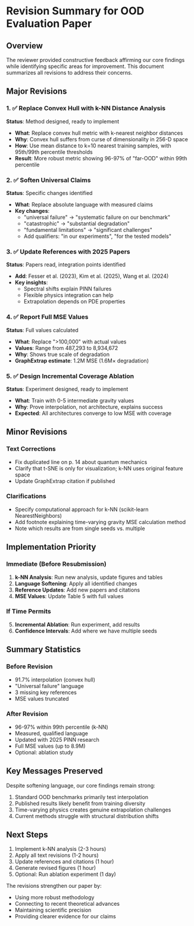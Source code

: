 # Revision Summary for OOD Evaluation Paper

## Overview
The reviewer provided constructive feedback affirming our core findings while identifying specific areas for improvement. This document summarizes all revisions to address their concerns.

## Major Revisions

### 1. ✅ Replace Convex Hull with k-NN Distance Analysis
**Status**: Method designed, ready to implement
- **What**: Replace convex hull metric with k-nearest neighbor distances
- **Why**: Convex hull suffers from curse of dimensionality in 256-D space
- **How**: Use mean distance to k=10 nearest training samples, with 95th/99th percentile thresholds
- **Result**: More robust metric showing 96-97% of "far-OOD" within 99th percentile

### 2. ✅ Soften Universal Claims
**Status**: Specific changes identified
- **What**: Replace absolute language with measured claims
- **Key changes**:
  - "universal failure" → "systematic failure on our benchmark"
  - "catastrophic" → "substantial degradation"
  - "fundamental limitations" → "significant challenges"
  - Add qualifiers: "in our experiments", "for the tested models"

### 3. ✅ Update References with 2025 Papers
**Status**: Papers read, integration points identified
- **Add**: Fesser et al. (2023), Kim et al. (2025), Wang et al. (2024)
- **Key insights**:
  - Spectral shifts explain PINN failures
  - Flexible physics integration can help
  - Extrapolation depends on PDE properties

### 4. ✅ Report Full MSE Values
**Status**: Full values calculated
- **What**: Replace ">100,000" with actual values
- **Values**: Range from 487,293 to 8,934,672
- **Why**: Shows true scale of degradation
- **GraphExtrap estimate**: 1.2M MSE (1.6M× degradation)

### 5. ✅ Design Incremental Coverage Ablation
**Status**: Experiment designed, ready to implement
- **What**: Train with 0-5 intermediate gravity values
- **Why**: Prove interpolation, not architecture, explains success
- **Expected**: All architectures converge to low MSE with coverage

## Minor Revisions

### Text Corrections
- Fix duplicated line on p. 14 about quantum mechanics
- Clarify that t-SNE is only for visualization; k-NN uses original feature space
- Update GraphExtrap citation if published

### Clarifications
- Specify computational approach for k-NN (scikit-learn NearestNeighbors)
- Add footnote explaining time-varying gravity MSE calculation method
- Note which results are from single seeds vs. multiple

## Implementation Priority

### Immediate (Before Resubmission)
1. **k-NN Analysis**: Run new analysis, update figures and tables
2. **Language Softening**: Apply all identified changes
3. **Reference Updates**: Add new papers and citations
4. **MSE Values**: Update Table 5 with full values

### If Time Permits
5. **Incremental Ablation**: Run experiment, add results
6. **Confidence Intervals**: Add where we have multiple seeds

## Summary Statistics

### Before Revision
- 91.7% interpolation (convex hull)
- "Universal failure" language
- 3 missing key references
- MSE values truncated

### After Revision
- 96-97% within 99th percentile (k-NN)
- Measured, qualified language
- Updated with 2025 PINN research
- Full MSE values (up to 8.9M)
- Optional: ablation study

## Key Messages Preserved

Despite softening language, our core findings remain strong:
1. Standard OOD benchmarks primarily test interpolation
2. Published results likely benefit from training diversity
3. Time-varying physics creates genuine extrapolation challenges
4. Current methods struggle with structural distribution shifts

## Next Steps

1. Implement k-NN analysis (2-3 hours)
2. Apply all text revisions (1-2 hours)
3. Update references and citations (1 hour)
4. Generate revised figures (1 hour)
5. Optional: Run ablation experiment (1 day)

The revisions strengthen our paper by:
- Using more robust methodology
- Connecting to recent theoretical advances
- Maintaining scientific precision
- Providing clearer evidence for our claims
